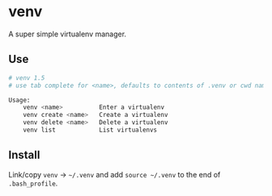 # venv

A super simple virtualenv manager.


## Use

```sh
# venv 1.5
# use tab complete for <name>, defaults to contents of .venv or cwd name

Usage:
    venv <name>          Enter a virtualenv
    venv create <name>   Create a virtualenv
    venv delete <name>   Delete a virtualenv
    venv list            List virtualenvs
```


## Install

Link/copy `venv` -> `~/.venv` and add `source ~/.venv` to the end of `.bash_profile`.
